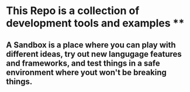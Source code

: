 # This Repo is a collection of development tools and examples **

## A Sandbox is a place where you can play with different ideas, try out new langugage features and frameworks, and test things in a safe environment where yout won't be breaking things.

